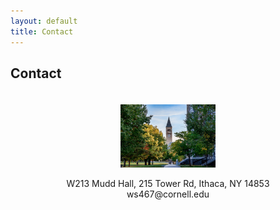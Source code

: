 ```yaml
---
layout: default
title: Contact
---
```


## Contact

<div style="text-align: center;">
    <img src="cornell.jpeg" alt="Cornell University" class="cornell-pic" style="width: 30%; height: auto; margin-top: 20px;">
    <p>W213 Mudd Hall, 215 Tower Rd, Ithaca, NY 14853<br>
    ws467@cornell.edu</p>
</div>

